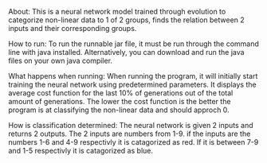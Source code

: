 About: This is a neural network model trained through evolution to categorize non-linear data to 1 of 2 groups, finds the relation between 2 inputs and their corresponding groups.

How to run: To run the runnable jar file, it must be run through the command line with java installed. Alternatively, you can download and run the java files on your own java compiler.

What happens when running: When running the program, it will initially start training the neural network using predetermined parameters. It displays the average cost function for the last 10% of generations out of the total amount of generations. The lower the cost function is the better the program is at classifying the non-linear data and should approch 0.

How is classification determined: The neural network is given 2 inputs and returns 2 outputs. The 2 inputs are numbers from 1-9. if the inputs are the numbers 1-6 and 4-9 respectivly it is catagorized as red. If it is between 7-9 and 1-5 respectivly it is catagorized as blue.
